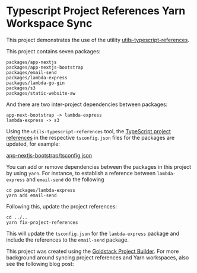 # Typescript Project References Yarn Workspace Sync

This project demonstrates the use of the utility [utils-typescript-references](https://github.com/goldstack/goldstack/tree/master/workspaces/templates-lib/packages/utils-typescript-references#readme).

This project contains seven packages:

```
packages/app-nextjs
packages/app-nextjs-bootstrap
packages/email-send
packages/lambda-express
packages/lambda-go-gin
packages/s3
packages/static-website-aw
```

And there are two inter-project dependencies between packages:

```
app-next-bootstrap -> lambda-express
lambda-express -> s3
```

Using the `utils-typescript-references` tool, the [TypeScript project references](https://www.typescriptlang.org/docs/handbook/project-references.html) in the respective `tsconfig.json` files for the packages are updated, for example:


[app-nextjs-bootstrap/tsconfig.json](https://github.com/mxro/typescript-project-references-yarn-workspace-sync/blob/master/packages/app-nextjs-bootstrap/tsconfig.json#L23)

You can add or remove dependencies between the packages in this project by using `yarn`. For instance, to establish a reference between `lambda-express` and `email-send` do the following

```
cd packages/lambda-express
yarn add email-send
```

Following this, update the project references:

```
cd ../..
yarn fix-project-references
```

This will update the `tsconfig.json` for the `lambda-express` package and include the references to the `email-send` package.

This project was created using the [Goldstack Project Builder](https://goldstack.party). For more background around syncing project references and Yarn workspaces, also see the following blog post: 

